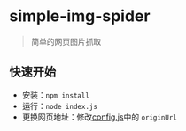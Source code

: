 # simple-img-spider
> 简单的网页图片抓取

## 快速开始

* 安装：`npm install`
* 运行：`node index.js`
* 更换网页地址：修改[config.js](http://www.runoob.com/)中的 `originUrl`
